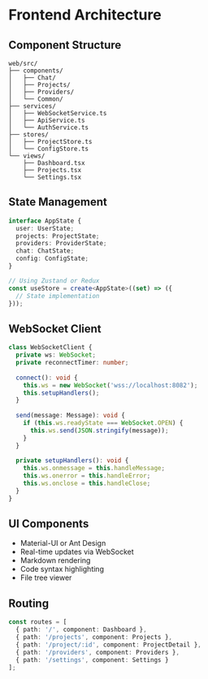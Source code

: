 # Frontend Architecture

## Component Structure
```
web/src/
├── components/
│   ├── Chat/
│   ├── Projects/
│   ├── Providers/
│   └── Common/
├── services/
│   ├── WebSocketService.ts
│   ├── ApiService.ts
│   └── AuthService.ts
├── stores/
│   ├── ProjectStore.ts
│   └── ConfigStore.ts
└── views/
    ├── Dashboard.tsx
    ├── Projects.tsx
    └── Settings.tsx
```

## State Management
```typescript
interface AppState {
  user: UserState;
  projects: ProjectState;
  providers: ProviderState;
  chat: ChatState;
  config: ConfigState;
}

// Using Zustand or Redux
const useStore = create<AppState>((set) => ({
  // State implementation
}));
```

## WebSocket Client
```typescript
class WebSocketClient {
  private ws: WebSocket;
  private reconnectTimer: number;
  
  connect(): void {
    this.ws = new WebSocket('wss://localhost:8082');
    this.setupHandlers();
  }
  
  send(message: Message): void {
    if (this.ws.readyState === WebSocket.OPEN) {
      this.ws.send(JSON.stringify(message));
    }
  }
  
  private setupHandlers(): void {
    this.ws.onmessage = this.handleMessage;
    this.ws.onerror = this.handleError;
    this.ws.onclose = this.handleClose;
  }
}
```

## UI Components
- Material-UI or Ant Design
- Real-time updates via WebSocket
- Markdown rendering
- Code syntax highlighting
- File tree viewer

## Routing
```typescript
const routes = [
  { path: '/', component: Dashboard },
  { path: '/projects', component: Projects },
  { path: '/project/:id', component: ProjectDetail },
  { path: '/providers', component: Providers },
  { path: '/settings', component: Settings }
];
```